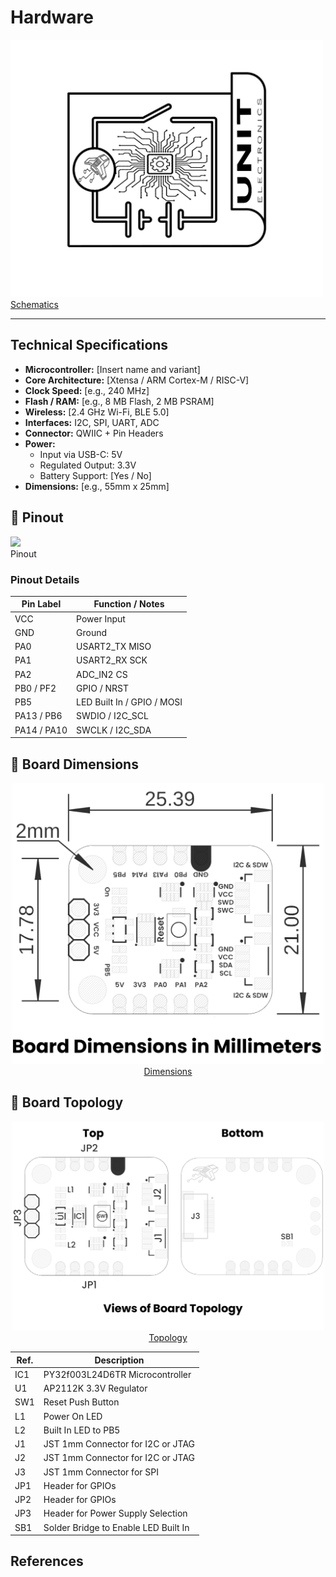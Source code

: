 # Hardware


<a href="./unit_schematic_v_0_0_1_ue0102_PY32f003L24D6TR_devlab.pdf"><img src="resources/Schematics_icon.jpg?raw=false" width="500px"><br/> Schematics</a>

---

## Technical Specifications

- **Microcontroller:** [Insert name and variant]
- **Core Architecture:** [Xtensa / ARM Cortex-M / RISC-V]
- **Clock Speed:** [e.g., 240 MHz]
- **Flash / RAM:** [e.g., 8 MB Flash, 2 MB PSRAM]
- **Wireless:** [2.4 GHz Wi-Fi, BLE 5.0]
- **Interfaces:** I2C, SPI, UART, ADC
- **Connector:** QWIIC + Pin Headers
- **Power:**
  - Input via USB-C: 5V
  - Regulated Output: 3.3V
  - Battery Support: [Yes / No]
- **Dimensions:** [e.g., 55mm x 25mm]


## 🔌 Pinout

<a ><img src="./resources/Pinout_icon.jpg?raw=false" width="500px"><br/> Pinout</a>

### **Pinout Details**

| Pin Label | Function / Notes                |
|-----------|------------------|
| VCC       | Power Input     | 
| GND       | Ground          |
| PA0      |  USART2_TX  MISO  |
| PA1      |  USART2_RX  SCK |
| PA2      | ADC_IN2      CS|
| PB0  / PF2    |  GPIO / NRST    |
| PB5      | LED Built In / GPIO / MOSI     |
| PA13 / PB6    | SWDIO /  I2C_SCL   |
| PA14 / PA10    | SWCLK /  I2C_SDA   |


## 📏 Board Dimensions

<div align="center">
<a href="./resources/unit_dimension_v_0_0_1_ue0102_PY32f003L24D6TR_devlab.png"><img src="./resources/unit_dimension_v_0_0_1_ue0102_PY32f003L24D6TR_devlab.png" width="500px"><br/>Dimensions</a>
</div>

## 📃 Board Topology
<div align="center">
<a href="./resources/unit_topology_v_0_0_1_ue0102_PY32f003L24D6TR_devlab.png"><img src="./resources/unit_topology_v_0_0_1_ue0102_PY32f003L24D6TR_devlab.png" width="500px"><br/>Topology</a>

| Ref.  | Description                                                                 |
|-------|-----------------------------------------------------------------------------|
| IC1   | PY32f003L24D6TR Microcontroller                                             |
| U1    | AP2112K 3.3V Regulator                                                      |
| SW1   | Reset Push Button                                                           |
| L1    | Power On LED                                                                |
| L2    | Built In LED to PB5                                                         |
| J1    | JST 1mm Connector for I2C or JTAG                                           |
| J2    | JST 1mm Connector for I2C or JTAG                                           |
| J3    | JST 1mm Connector for SPI                                                   |
| JP1   | Header for GPIOs                                                            |
| JP2   | Header for GPIOs                                                            |
| JP3   | Header for Power Supply Selection                                           |
| SB1   | Solder Bridge to Enable LED Built In                                        |
</div>



## References
